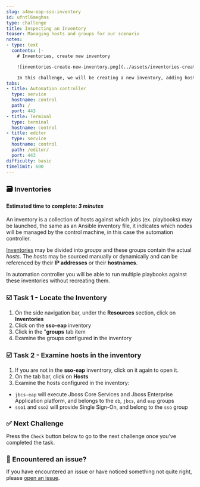 ```yaml
---
slug: a4mw-eap-sso-inventory
id: ufntl6meghns
type: challenge
title: Inspecting an Inventory
teaser: Managing hosts and groups for our scenario
notes:
- type: text
  contents: |-
    # Inventories, create new inventory

    ![inventories-create-new-inventory.png](../assets/inventories-create-new-inventory.png)

    In this challenge, we will be creating a new inventory, adding hosts and creating a host group inside the inventory.
tabs:
- title: Automation controller
  type: service
  hostname: control
  path: /
  port: 443
- title: Terminal
  type: terminal
  hostname: control
- title: editor
  type: service
  hostname: control
  path: /editor/
  port: 443
difficulty: basic
timelimit: 600
---
```

🗃️ Inventories
===
#### Estimated time to complete: *3 minutes*<p>

An inventory is a collection of hosts against which jobs (ex. playbooks) may be launched, the same as an Ansible inventory file, it indicates which nodes will be managed by the control machine, in this case the automation controller.

[Inventories](https://docs.ansible.com/automation-controller/latest/html/userguide/inventories.html) may be divided into *groups* and these groups contain the actual *hosts*. The *hosts* may be sourced manually or dynamically and can be referenced by their **IP addresses** or their **hostnames**.

In automation controller you will be able to run multiple playbooks against these inventories without recreating them.


☑️ Task 1 - Locate the Inventory
===

1. On the side navigation bar, under the **Resources** section, click on **Inventories**
2. Click on the **sso-eap** inventory
3. Click in the "**groups** tab item
4. Examine the groups configured in the inventory


☑️ Task 2 - Examine hosts in the inventory
===

1. If you are not in the **sso-eap** inventrory, click on it again to open it.
2. On the tab bar, click on **Hosts**
3. Examine the hosts configured in the inventory:
  * `jbcs-eap` will execute Jboss Core Services and Jboss Enterprise Application platform, and belongs to the `db`, `jbcs`, and `eap` groups
  * `sso1` and `sso2` will provide Single Sign-On, and belong to the `sso` group


✅ Next Challenge
===
Press the `Check` button below to go to the next challenge once you’ve completed the task.

🐛 Encountered an issue?
====

If you have encountered an issue or have noticed something not quite right, please [open an issue](https://github.com/ansible-middleware/instruqt/issues/new?labels=a4mw-eap-sso&title=Issue+with+Deploy+Red+Hat+Single+Sign-On+with+Ansible+for+Middleware+collections+slug+ID:+a4mw-eap-sso-inventory&assignees=guidograzioli).

<style type="text/css" rel="stylesheet">
  .lightbox {
    display: none;
    position: fixed;
    justify-content: center;
    align-items: center;
    z-index: 999;
    top: 0;
    left: 0;
    right: 0;
    bottom: 0;
    padding: 1rem;
    background: rgba(0, 0, 0, 0.8);
    margin-left: auto;
    margin-right: auto;
    margin-top: auto;
    margin-bottom: auto;
  }
  .lightbox:target {
    display: flex;
  }
  .lightbox img {
    /* max-height: 100% */
    max-width: 60%;
    max-height: 60%;
  }
  img {
    display: block;
    margin-left: auto;
    margin-right: auto;
  }
  h1 {
    font-size: 18px;
  }
    h2 {
    font-size: 16px;
    font-weight: 600
  }
    h3 {
    font-size: 14px;
    font-weight: 600
  }
  p span {
    font-size: 14px;
  }
  ul li span {
    font-size: 14px
  }
</style>
